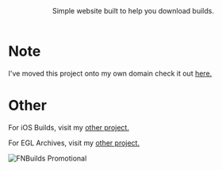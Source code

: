 <div align=center>
Simple website built to help you download builds.
</div>
<br>

# Note
I've moved this project onto my own domain check it out [here.](http://crunnie.xyz/builds/ "Crunnie's FNBuilds")

# Other
For iOS Builds, visit my [other project.](https://github.com/Crunnie/Fortnite-iOS-Archive "Crunnie's Fortnite iOS Archive")

For EGL Archives, visit my [other project.](https://github.com/Crunnie/EGL-Archive "Crunnie's EGL Archive")

<img src="https://cdn.discordapp.com/attachments/751304558453719176/940149994927837194/FNBuilds.png" alt="FNBuilds Promotional">


